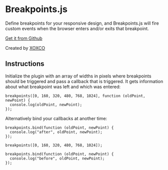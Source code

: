 # Breakpoints.js

Define breakpoints for your responsive design, and Breakpoints.js will fire custom events when the browser enters and/or exits that breakpoint.

[Get it from Github](https://github.com/eikes/breakpoints)

Created by [XOXCO](http://xoxco.com)

## Instructions

Initialize the plugin with an array of widths in pixels where breakpoints should be triggered
and pass a callback that is triggered. It gets information about what breakpoint was left and which was entered:

    breakpoints([0, 160, 320, 480, 768, 1024], function (oldPoint, newPoint) {
      console.log(oldPoint, newPoint);
    });

Alternatively bind your callbacks at another time:
    
    breakpoints.bind(function (oldPoint, newPoint) {
      console.log("after", oldPoint, newPoint);
    });

    breakpoints([0, 160, 320, 480, 768, 1024]);

    breakpoints.bind(function (oldPoint, newPoint) {
      console.log("before", oldPoint, newPoint);
    });

